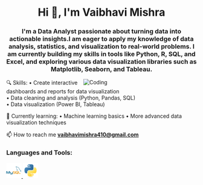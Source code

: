 <h1 align="center">Hi 👋, I'm Vaibhavi Mishra</h1>
<h3 align="center">I'm a Data Analyst passionate about turning data into actionable insights.I am eager to apply my knowledge of data analysis, statistics, and visualization to real-world problems. I am currently building my skills in tools like Python, R, SQL, and Excel, and exploring various data visualization libraries such as Matplotlib, Seaborn, and Tableau.</h3>
<img align="right" alt="Coding" width="300" src="https://cdn.dribbble.com/users/1364029/screenshots/16093268/media/68e82a7fb4904614a9066d6b540c14b2.gif">

🔍 Skills:
•	Create interactive dashboards and reports for data visualization
<br>
•	Data cleaning and analysis (Python, Pandas, SQL)
<br>
•	Data visualization (Power BI, Tableau)

🌱 Currently learning:
•	Machine learning basics
•	More advanced data visualization techniques


📫 How to reach me **vaibhavimishra410@gmail.com**


<h3 align="left">Languages and Tools:</h3>
<p align="left"> <a href="https://www.mysql.com/" target="_blank" rel="noreferrer"> <img src="https://raw.githubusercontent.com/devicons/devicon/master/icons/mysql/mysql-original-wordmark.svg" alt="mysql" width="40" height="40"/> </a> <a href="https://www.python.org" target="_blank" rel="noreferrer"> <img src="https://raw.githubusercontent.com/devicons/devicon/master/icons/python/python-original.svg" alt="python" width="40" height="40"/> </a> </p>
